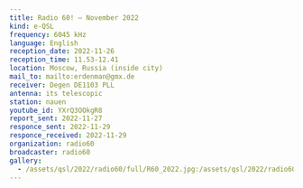 ```yaml
---
title: Radio 60! — November 2022
kind: e-QSL
frequency: 6045 kHz
language: English
reception_date: 2022-11-26
reception_time: 11.53-12.41
location: Moscow, Russia (inside city)
mail_to: mailto:erdenman@gmx.de
receiver: Degen DE1103 PLL
antenna: its telescopic
station: nauen
youtube_id: YXrQ3OOkgR8
report_sent: 2022-11-27
responce_sent: 2022-11-29
responce_received: 2022-11-29
organization: radio60
broadcaster: radio60
gallery:
  - /assets/qsl/2022/radio60/full/R60_2022.jpg:/assets/qsl/2022/radio60/small/R60_2022.jpg
---
```

